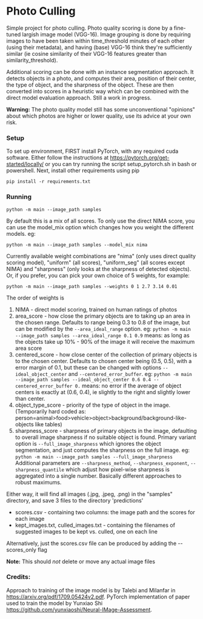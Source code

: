 # Photo Culling
Simple project for photo culling. Photo quality scoring is done by a fine-tuned largish image model (VGG-16). Image grouping is done 
by requiring images to have been taken within time_threshold minutes of each other (using their metadata), and having (base) VGG-16 think they're
sufficiently similar (ie cosine similarity of their VGG-16 features greater than similarity_threshold). 

Additional scoring can be done with an instance segmentation approach. It detects objects in a photo, and computes their area, position of their center,
the type of object, and the sharpness of the object. These are then converted into scores in a heuristic way which can be combined with the direct model 
evaluation approach. Still a work in progress.

**Warning:** The photo quality model still has some unconventional "opinions" about which photos are higher or lower quality, use its advice at your own risk.

### Setup
To set up environment, FIRST install PyTorch, with any required cuda software. Either follow the instructions at 
https://pytorch.org/get-started/locally/ or you can try running the script setup_pytorch.sh in bash or powershell.
Next, install other requirements using pip

``
pip install -r requirements.txt
``

### Running

``
python -m main --image_path samples
``

By default this is a mix of all scores. To only use the direct NIMA score, you can use the model_mix option which changes
how you weight the different models. eg: 

``
python -m main --image_path samples --model_mix nima
``

Currently available weight combinations are 
"nima" (only uses direct quality scoring model), "uniform" (all scores), "uniform_seg" (all scores except NIMA) and "sharpness" (only looks 
at the sharpness of detected objects). Or, if you prefer, you can pick your own 
choice of 5 weights, for example:

``
python -m main --image_path samples --weights 0 1 2.7 3.14 0.01
``

The order of weights is 
1. NIMA - direct model scoring, trained on human ratings of photos
2. area_score - how close the primary objects are to taking up an area in the chosen range.
         Defaults to range being 0.3 to 0.8 of the image, but can be modified by the `--area_ideal_range` option.
       eg: `python -m main  --image_path samples --area_ideal_range 0.1 0.9`
       means: as long as the objects take up 10% - 90% of the image it will receive the maximum area score
4. centered_score - how close center of the collection of primary objects is to the chosen center. 
         Defaults to chosen center being (0.5, 0.5), with a error margin of 0.1, but these can be changed with options `--ideal_object_center` and `--centered_error_buffer`.
         eg: `python -m main --image_path samples --ideal_object_center 0.6 0.4 --centered_error_buffer 0.`
         means: no error if the average of object centers is exactly at (0.6, 0.4), ie slightly to the right and slightly lower than center.
6. object_type_score - priority of the type of object in the image. (Temporarily hard coded as: person=animal>food>vehicle>object>background/background-like-objects like tables)
7. sharpness_score - sharpness of primary objects in the image, defaulting to overall image sharpness if no suitable object is found.
          Primary variant option is `--full_image_sharpness` which ignores the object segmentation, and just computes the sharpness on the full image.
          eg: `python -m main --image_path samples --full_image_sharpness`
          Additional parameters are `--sharpness_method`, `--sharpness_exponent`, `--sharpness_quantile` which adjust how pixel-wise sharpness is aggregated into a single number.
           Basically different approaches to robust maximums.

Either way, it will find all images (.jpg, .jpeg, .png) in the "samples" directory, and save 3 files to the directory
'predictions'
- scores.csv - containing two columns: the image path and the scores for each image 
- kept_images.txt, culled_images.txt - containing the filenames of suggested images to be kept vs. culled, one on each line

Alternatively, just the scores.csv file can be produced by adding the --scores_only flag

**Note:** This should *not* delete or move any actual image files

### Credits:
Approach to training of the image model is by Talebi and Milanfar in https://arxiv.org/pdf/1709.05424v2.pdf.
PyTorch implementation of paper used to train the model by Yunxiao Shi https://github.com/yunxiaoshi/Neural-IMage-Assessment.
